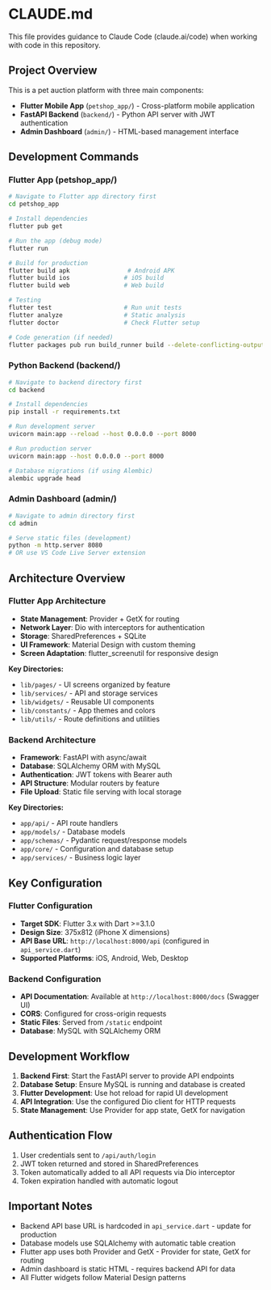 # CLAUDE.md

This file provides guidance to Claude Code (claude.ai/code) when working with code in this repository.

## Project Overview

This is a pet auction platform with three main components:
- **Flutter Mobile App** (`petshop_app/`) - Cross-platform mobile application
- **FastAPI Backend** (`backend/`) - Python API server with JWT authentication
- **Admin Dashboard** (`admin/`) - HTML-based management interface

## Development Commands

### Flutter App (petshop_app/)
```bash
# Navigate to Flutter app directory first
cd petshop_app

# Install dependencies
flutter pub get

# Run the app (debug mode)
flutter run

# Build for production
flutter build apk                # Android APK
flutter build ios               # iOS build
flutter build web               # Web build

# Testing
flutter test                    # Run unit tests
flutter analyze                 # Static analysis
flutter doctor                  # Check Flutter setup

# Code generation (if needed)
flutter packages pub run build_runner build --delete-conflicting-outputs
```

### Python Backend (backend/)
```bash
# Navigate to backend directory first
cd backend

# Install dependencies
pip install -r requirements.txt

# Run development server
uvicorn main:app --reload --host 0.0.0.0 --port 8000

# Run production server
uvicorn main:app --host 0.0.0.0 --port 8000

# Database migrations (if using Alembic)
alembic upgrade head
```

### Admin Dashboard (admin/)
```bash
# Navigate to admin directory first
cd admin

# Serve static files (development)
python -m http.server 8080
# OR use VS Code Live Server extension
```

## Architecture Overview

### Flutter App Architecture
- **State Management**: Provider + GetX for routing
- **Network Layer**: Dio with interceptors for authentication
- **Storage**: SharedPreferences + SQLite
- **UI Framework**: Material Design with custom theming
- **Screen Adaptation**: flutter_screenutil for responsive design

**Key Directories:**
- `lib/pages/` - UI screens organized by feature
- `lib/services/` - API and storage services  
- `lib/widgets/` - Reusable UI components
- `lib/constants/` - App themes and colors
- `lib/utils/` - Route definitions and utilities

### Backend Architecture  
- **Framework**: FastAPI with async/await
- **Database**: SQLAlchemy ORM with MySQL
- **Authentication**: JWT tokens with Bearer auth
- **API Structure**: Modular routers by feature
- **File Upload**: Static file serving with local storage

**Key Directories:**
- `app/api/` - API route handlers
- `app/models/` - Database models
- `app/schemas/` - Pydantic request/response models
- `app/core/` - Configuration and database setup
- `app/services/` - Business logic layer

## Key Configuration

### Flutter Configuration
- **Target SDK**: Flutter 3.x with Dart >=3.1.0
- **Design Size**: 375x812 (iPhone X dimensions)
- **API Base URL**: `http://localhost:8000/api` (configured in `api_service.dart`)
- **Supported Platforms**: iOS, Android, Web, Desktop

### Backend Configuration
- **API Documentation**: Available at `http://localhost:8000/docs` (Swagger UI)
- **CORS**: Configured for cross-origin requests
- **Static Files**: Served from `/static` endpoint
- **Database**: MySQL with SQLAlchemy ORM

## Development Workflow

1. **Backend First**: Start the FastAPI server to provide API endpoints
2. **Database Setup**: Ensure MySQL is running and database is created
3. **Flutter Development**: Use hot reload for rapid UI development
4. **API Integration**: Use the configured Dio client for HTTP requests
5. **State Management**: Use Provider for app state, GetX for navigation

## Authentication Flow

1. User credentials sent to `/api/auth/login`
2. JWT token returned and stored in SharedPreferences
3. Token automatically added to all API requests via Dio interceptor
4. Token expiration handled with automatic logout

## Important Notes

- Backend API base URL is hardcoded in `api_service.dart` - update for production
- Database models use SQLAlchemy with automatic table creation
- Flutter app uses both Provider and GetX - Provider for state, GetX for routing
- Admin dashboard is static HTML - requires backend API for data
- All Flutter widgets follow Material Design patterns